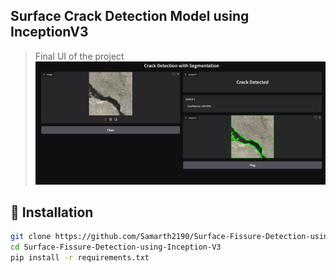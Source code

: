 ## Surface Crack Detection Model using InceptionV3
>Final UI of the project
![UI](assets/img.jpg)

## 🚀 Installation

```bash
git clone https://github.com/Samarth2190/Surface-Fissure-Detection-using-Inception-V3.git
cd Surface-Fissure-Detection-using-Inception-V3
pip install -r requirements.txt
```
